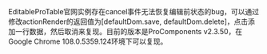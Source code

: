 EditableProTable官网实例存在cancel事件无法恢复编辑前状态的bug，可以通过修改actionRender的返回值为[defaultDom.save, defaultDom.delete]，点击添加一行数据，然后取消来复现。目前的版本是ProComponents v2.3.50，在Google Chrome 108.0.5359.124环境下可以复现。
